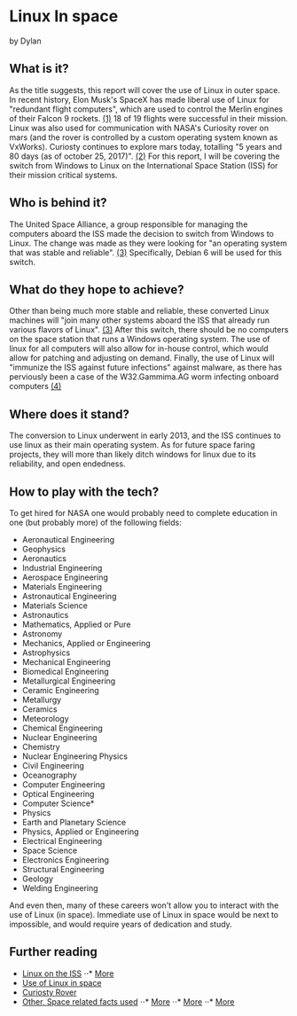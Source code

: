 Linux In space
======
by Dylan

## What is it?
As the title suggests, this report will cover the use of Linux in outer space. 
In recent history, Elon Musk's SpaceX has made liberal use of Linux for "redundant flight computers", which are used to control the Merlin engines of their Falcon 9 rockets. [(1)](https://en.wikipedia.org/wiki/Linux) 18 of 19 flights were successful in their mission. 
Linux was also used for communication with NASA's Curiosity rover on mars (and the rover is controlled by a custom operating system known as VxWorks). Curiosty continues to explore mars today, totalling "5 years and 80 days (as of october 25, 2017)". [(2)](https://en.wikipedia.org/wiki/Timeline_of_Mars_Science_Laboratory)
For this report, I will be covering the switch from Windows to Linux on the International Space Station (ISS) for their mission critical systems. 

## Who is behind it?
The United Space Alliance, a group responsible for managing the computers aboard the ISS made the decision to switch from Windows to Linux. The change was made as they were looking for "an operating system that was stable and reliable". [(3)](https://www.extremetech.com/extreme/155392-international-space-station-switches-from-windows-to-linux-for-improved-reliability)
Specifically, Debian 6 will be used for this switch. 

## What do they hope to achieve?
Other than being much more stable and reliable, these converted Linux machines will "join many other systems aboard the ISS that already run various flavors of Linux". [(3)](https://www.extremetech.com/extreme/155392-international-space-station-switches-from-windows-to-linux-for-improved-reliability) After this switch, there should be no computers on the space station that runs a Windows operating system. 
The use of linux for all computers will also allow for in-house control, which would allow for patching and adjusting on demand. 
Finally, the use of Linux will "immunize the ISS against future infections" against malware, as there has perviously been a case of the W32.Gammima.AG worm infecting onboard computers [(4)](https://en.wikipedia.org/wiki/W32.Gammima.AG)

## Where does it stand?
The conversion to Linux underwent in early 2013, and the ISS continues to use linux as their main operating system. 
As for future space faring projects, they will more than likely ditch windows for linux due to its reliability, and open endedness. 

## How to play with the tech? 
To get hired for NASA one would probably need to complete education in one (but probably more) of the following fields: 

* Aeronautical Engineering
* Geophysics
* Aeronautics	 	
* Industrial Engineering
* Aerospace Engineering	 	
* Materials Engineering
* Astronautical Engineering	 
* Materials Science
* Astronautics	 
* Mathematics, Applied or Pure
* Astronomy	 
* Mechanics, Applied or Engineering
* Astrophysics	 
* Mechanical Engineering
* Biomedical Engineering	
* Metallurgical Engineering
* Ceramic Engineering	 
* Metallurgy
* Ceramics	 	
* Meteorology
* Chemical Engineering	 	
* Nuclear Engineering
* Chemistry	
* Nuclear Engineering Physics
* Civil Engineering	 
* Oceanography
* Computer Engineering	
* Optical Engineering
* Computer Science*	 
* Physics
* Earth and Planetary Science	 
* Physics, Applied or Engineering
* Electrical Engineering	 
* Space Science
* Electronics Engineering	 
* Structural Engineering
* Geology	 	
* Welding Engineering

And even then, many of these careers won't allow you to interact with the use of Linux (in space).
Immediate use of Linux in space would be next to impossible, and would require years of dedication and study. 

## Further reading
* [Linux on the ISS](https://www.extremetech.com/extreme/155392-international-space-station-switches-from-windows-to-linux-for-improved-reliability)
⋅⋅* [More](http://www.zdnet.com/article/to-the-space-station-and-beyond-with-linux/)
* [Use of Linux in space](https://en.wikipedia.org/wiki/Linux#cite_note-127)
* [Curiosty Rover](https://www.linux.com/news/curiosity-rover-controlled-nasa-linux-computer)
* [Other, Space related facts used](https://en.wikipedia.org/wiki/Timeline_of_Mars_Science_Laboratory)
⋅⋅* [More](https://en.wikipedia.org/wiki/Comparison_of_embedded_computer_systems_on_board_the_Mars_rovers)
⋅⋅* [More](https://en.wikipedia.org/wiki/W32.Gammima.AG)
⋅⋅* [More](https://nasajobs.nasa.gov/jobs/civil_service_jobs/career/page10.htm)
